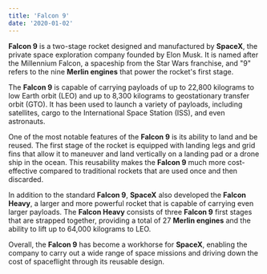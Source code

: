 ```yaml
---
title: 'Falcon 9'
date: '2020-01-02'
---
```


**Falcon 9** is a two-stage rocket designed and manufactured by **SpaceX**, the private space exploration company founded by Elon Musk. It is named after the Millennium Falcon, a spaceship from the Star Wars franchise, and "9" refers to the nine **Merlin engines** that power the rocket's first stage.

The **Falcon 9** is capable of carrying payloads of up to 22,800 kilograms to low Earth orbit (LEO) and up to 8,300 kilograms to geostationary transfer orbit (GTO). It has been used to launch a variety of payloads, including satellites, cargo to the International Space Station (ISS), and even astronauts.

One of the most notable features of the **Falcon 9** is its ability to land and be reused. The first stage of the rocket is equipped with landing legs and grid fins that allow it to maneuver and land vertically on a landing pad or a drone ship in the ocean. This reusability makes the **Falcon 9** much more cost-effective compared to traditional rockets that are used once and then discarded.

In addition to the standard **Falcon 9**, **SpaceX** also developed the **Falcon Heavy**, a larger and more powerful rocket that is capable of carrying even larger payloads. The **Falcon Heavy** consists of three **Falcon 9** first stages that are strapped together, providing a total of 27 **Merlin engines** and the ability to lift up to 64,000 kilograms to LEO.

Overall, the **Falcon 9** has become a workhorse for **SpaceX**, enabling the company to carry out a wide range of space missions and driving down the cost of spaceflight through its reusable design.